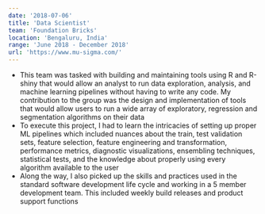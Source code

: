 ```yaml
---
date: '2018-07-06'
title: 'Data Scientist'
team: 'Foundation Bricks'
location: 'Bengaluru, India'
range: 'June 2018 - December 2018'
url: 'https://www.mu-sigma.com/'
---
```


- This team was tasked with building and maintaining tools using R and R-shiny that would allow an analyst to run data exploration, analysis, and machine learning pipelines without having to write any code. My contribution to the group was the design and implementation of tools that would allow users to run a wide array of exploratory, regression and segmentation algorithms on their data
- To execute this project, I had to learn the intricacies of setting up proper ML pipelines which included nuances about the train, test validation sets, feature selection, feature engineering and transformation, performance metrics, diagnostic visualizations, ensembling techniques, statistical tests, and the knowledge about properly using every algorithm available to the user
- Along the way, I also picked up the skills and practices used in the standard software development life cycle and working in a 5 member development team. This included weekly build releases and product support functions
